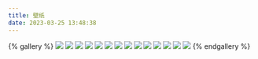 ```yaml
---
title: 壁纸
date: 2023-03-25 13:48:38
---
```




{% gallery %}
![](https://pic.imgdb.cn/item/64aaeb061ddac507cc460e7c.jpg)
![](https://pic.imgdb.cn/item/64aae46e1ddac507cc3c4359.jpg)
![](https://pic.imgdb.cn/item/647dcf281ddac507ccf9c78d.webp)
![](https://pic.imgdb.cn/item/647dcea41ddac507ccf86521.jpg)
![](https://pic.imgdb.cn/item/647dce111ddac507ccf6ce12.jpg)
![](https://pic.imgdb.cn/item/647dcdce1ddac507ccf64e40.jpg)
![](https://pic.imgdb.cn/item/647dcd821ddac507ccf5ba20.jpg)
![](https://pic.imgdb.cn/item/647dcd281ddac507ccf5125c.jpg)
![](https://pic.imgdb.cn/item/647c13adf024cca1732755e2.jpg)
![](https://pic.imgdb.cn/item/647c13adf024cca1732754d4.jpg)
![](https://pic.imgdb.cn/item/647c13adf024cca173275439.png)
![](https://pic.imgdb.cn/item/647c13abf024cca173275273.png)
![](https://pic.imgdb.cn/item/647c13abf024cca173275227.png)
![](https://pic.imgdb.cn/item/647c13aaf024cca173275063.png)
{% endgallery %}